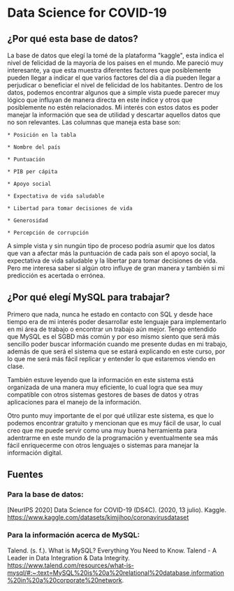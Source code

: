 # Data Science for COVID-19

## ¿Por qué esta base de datos?
La base de datos que elegí la tomé de la plataforma "kaggle", esta indica el nivel de felicidad de la mayoría de los paises en el mundo. Me pareció muy interesante, ya que esta muestra diferentes factores que posiblemente pueden llegar a indicar el que varios factores del día a día pueden llegar a perjudicar o beneficiar el nivel de felicidad de los habitantes. Dentro de los datos, podemos encontrar algunos que a simple vista puede parecer muy lógico que influyan de manera directa en este índice y otros que posiblemente no estén relacionados. Mi interés con estos datos es poder manejar la información que sea de utilidad y descartar aquellos datos que no son relevantes. Las columnas que maneja esta base son:

    * Posición en la tabla

    * Nombre del país

    * Puntuación

    * PIB per cápita

    * Apoyo social

    * Expectativa de vida saludable

    * Libertad para tomar decisiones de vida

    * Generosidad

    * Percepción de corrupción

A simple vista y sin nungún tipo de proceso podría asumir que los datos que van a afectar más la puntuación de cada país son el apoyo social, la expectativa de vida saludable y la libertar para tomar decisiones de vida. Pero me interesa saber si algún otro influye de gran manera y también si mi predicción es acertada o errónea.

## ¿Por qué elegí MySQL para trabajar?
Primero que nada, nunca he estado en contacto con SQL y desde hace tiempo era de mi interés poder desarrollar este lenguaje para implementarlo en mi área de trabajo o encontrar un trabajo aún mejor. Tengo entendido que MySQL es el SGBD más común y por eso mismo siento que será más sencillo poder buscar información cuando me presente dudas en mi trabajo, además de que será el sistema que se estará explicando en este curso, por lo que me será más fácil replicar y entender lo que estaremos viendo en clase.

También estuve leyendo que la información en este sistema está organizada de una manera muy eficiente, lo cual logra que sea muy compatible con otros sistemas gestores de bases de datos y otras aplicaciones para el manejo de la información. 

Otro punto muy importante de el por qué utilizar este sistema, es que lo podemos encontrar gratuito y mencionan que es muy fácil de usar, lo cual creo que me puede servir como una muy buena herramienta para adentrarme en este mundo de la programación y eventualmente sea más fácil enriquecerme con otros lenguajes o sistemas para manejar la información digital.

## Fuentes

### Para la base de datos:

[NeurIPS 2020] Data Science for COVID-19 (DS4C). (2020, 13 julio). Kaggle. https://www.kaggle.com/datasets/kimjihoo/coronavirusdataset

### Para la información acerca de MySQL:

Talend. (s. f.). What is MySQL? Everything You Need to Know. Talend - A Leader in Data Integration & Data Integrity. https://www.talend.com/resources/what-is-mysql/#:~:text=MySQL%20is%20a%20relational%20database,information%20in%20a%20corporate%20network.